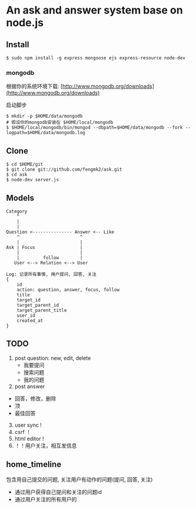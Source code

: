 # An ask and answer system base on node.js

## Install

    $ sudo npm install -g express mongoose ejs express-resource node-dev
    
### mongodb 
    
根据你的系统环境下载: [http://www.mongodb.org/downloads](http://www.mongodb.org/downloads)

启动脚步
    
    $ mkdir -p $HOME/data/mongodb
    # 假设你的mongodb安装在 $HOME/local/mongodb
    $ $HOME/local/mongodb/bin/mongod --dbpath=$HOME/data/mongodb --fork --logpath=$HOME/data/mongodb.log    

## Clone

    $ cd $HOME/git
    $ git clone git://github.com/fengmk2/ask.git
    $ cd ask
    $ node-dev server.js
    
## Models

    Category
        ^
        |
        |
    Question <--------------- Answer <-- Like
        ^                       ^
        |                       |
    Ask | Focus                 |
        |                       |
        |         follow        |
       User <--> Relation <--> User
       
    Log: 记录所有事情, 用户提问, 回答, 关注
    {
        id
        action: question, answer, focus, follow
        title
        target_id
        target_parent_id
        target_parent_title
        user_id
        created_at
    }

## TODO

1. post question: new, edit, delete
    * 我要提问
    * 搜索问题
    * 我的问题
2. post answer
 * 回答，修改，删除
 * 顶
 * 最佳回答
3. user sync !
4. csrf ！
5. html editor !
6. ！！用户关注，相互发信息

## home_timeline

包含用自己提交的问题, 关注用户有动作的问题(提问, 回答, 关注)

* 通过用户获得自己提问和关注的问题id
* 通过用户关注的所有用户的
